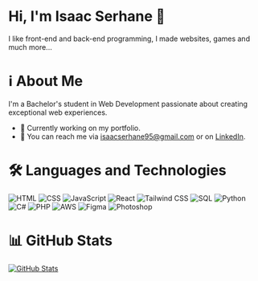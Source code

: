 # Hi, I'm Isaac Serhane 👋
I like front-end and back-end programming, I made websites, games and much more...
# ℹ️ About Me

I'm a Bachelor's student in Web Development passionate about creating exceptional web experiences.

- 💼 Currently working on my portfolio.
- 📧 You can reach me via isaacserhane95@gmail.com or on [LinkedIn](https://www.linkedin.com/in/isaac-serhane-168375256).

# 🛠️ Languages and Technologies

![HTML](https://img.shields.io/badge/-HTML-orange?logo=html5&logoColor=white)
![CSS](https://img.shields.io/badge/-CSS-blue?logo=css3&logoColor=white)
![JavaScript](https://img.shields.io/badge/-JavaScript-yellow?logo=javascript&logoColor=white)
![React](https://img.shields.io/badge/-React-61DAFB?logo=react&logoColor=white)
![Tailwind CSS](https://img.shields.io/badge/-Tailwind_CSS-38B2AC?logo=tailwind-css&logoColor=white)
![SQL](https://img.shields.io/badge/-SQL-blueviolet?logo=sql&logoColor=white)
![Python](https://img.shields.io/badge/-Python-green?logo=python&logoColor=white)
![C#](https://img.shields.io/badge/-C%23-239120?logo=c-sharp&logoColor=white)
![PHP](https://img.shields.io/badge/-PHP-777BB4?logo=php&logoColor=white)
![AWS](https://img.shields.io/badge/-AWS-232F3E?logo=amazon-aws&logoColor=white)
![Figma](https://img.shields.io/badge/-Figma-F24E1E?logo=figma&logoColor=white)
![Photoshop](https://img.shields.io/badge/-Photoshop-31A8FF?logo=adobe-photoshop&logoColor=white)

# 📊 GitHub Stats

[![GitHub Stats](https://github-readme-stats.vercel.app/api/top-langs/?username=Isaac955&layout=compact&theme=dark)](https://github.com/anuraghazra/github-readme-stats)


